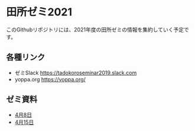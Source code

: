 # 田所ゼミ2021

このGithubリポジトリには、2021年度の田所ゼミの情報を集約していく予定です。

## 各種リンク

- ゼミSlack https://tadokoroseminar2019.slack.com
- yoppa.org https://yoppa.org/

## ゼミ資料

- [4月8日](./resume/seminar210408.md)
- [4月15日](./resume/seminar210415.md)